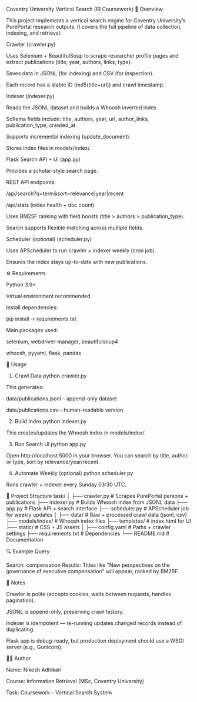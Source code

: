 Coventry University Vertical Search (IR Coursework)
📌 Overview

This project implements a vertical search engine for Coventry University’s PurePortal research outputs.
It covers the full pipeline of data collection, indexing, and retrieval:

Crawler (crawler.py)

Uses Selenium + BeautifulSoup to scrape researcher profile pages and extract publications (title, year, authors, links, type).

Saves data in JSONL (for indexing) and CSV (for inspection).

Each record has a stable ID (md5(title+url)) and crawl timestamp.

Indexer (indexer.py)

Reads the JSONL dataset and builds a Whoosh inverted index.

Schema fields include: title, authors, year, url, author_links, publication_type, crawled_at.

Supports incremental indexing (update_document).

Stores index files in models/index/.

Flask Search API + UI (app.py)

Provides a scholar-style search page.

REST API endpoints:

/api/search?q=term&sort=relevance|year|recent

/api/stats (index health + doc count)

Uses BM25F ranking with field boosts (title > authors > publication_type).

Search supports flexible matching across multiple fields.

Scheduler (optional) (scheduler.py)

Uses APScheduler to run crawler + indexer weekly (cron job).

Ensures the index stays up-to-date with new publications.

⚙️ Requirements

Python 3.9+

Virtual environment recommended

Install dependencies:

pip install -r requirements.txt


Main packages used:

selenium, webdriver-manager, beautifulsoup4

whoosh, pyyaml, flask, pandas

🚀 Usage
1. Crawl Data
python crawler.py


This generates:

data/publications.jsonl – append-only dataset

data/publications.csv – human-readable version

2. Build Index
python indexer.py


This creates/updates the Whoosh index in models/index/.

3. Run Search UI
python app.py


Open http://localhost:5000
 in your browser.
You can search by title, author, or type, sort by relevance/year/recent.

4. Automate Weekly (optional)
python scheduler.py


Runs crawler + indexer every Sunday 03:30 UTC.

📂 Project Structure
task/
│
├── crawler.py        # Scrapes PurePortal persons + publications
├── indexer.py        # Builds Whoosh index from JSONL data
├── app.py            # Flask API + search interface
├── scheduler.py      # APScheduler job for weekly updates
│
├── data/             # Raw + processed crawl data (jsonl, csv)
├── models/index/     # Whoosh index files
├── templates/        # index.html for UI
├── static/           # CSS + JS assets
│
├── config.yaml       # Paths + crawler settings
├── requirements.txt  # Dependencies
└── README.md         # Documentation

🔍 Example Query

Search: compensation
Results: Titles like "New perspectives on the governance of executive compensation" will appear, ranked by BM25F.

📝 Notes

Crawler is polite (accepts cookies, waits between requests, handles pagination).

JSONL is append-only, preserving crawl history.

Indexer is idempotent — re-running updates changed records instead of duplicating.

Flask app is debug-ready, but production deployment should use a WSGI server (e.g., Gunicorn).

👨‍🎓 Author

Name: Nikesh Adhikari

Course: Information Retrieval (MSc, Coventry University)

Task: Coursework – Vertical Search System
